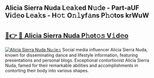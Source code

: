 ## Alicia Sierra Nuda L𝚎a𝚔ed N𝚞𝚍e - Part-aUF Vi𝚍𝚎o L𝚎a𝚔s - H𝚘𝚝 O𝚗𝚕yf𝚊ns P𝚑𝚘tos krWuW

# <h2><a href="http://kfcqfwx.oniu.top/?m=Alicia+Sierra+Nuda">🔗👉 🔴 Alicia Sierra Nuda P𝚑ot𝚘𝚜 V𝚒d𝚎o</a></h2>

[![Alicia Sierra Nuda Nu𝚍e𝚜](https://i.imgur.com/0qMVB7G.gif)](http://kfcqfwx.oniu.top/?m=Alicia+Sierra+Nuda)
Social media influencer Alicia Sierra Nuda, known for disseminating dance and lifestyle information, featuring presentations and personal blogs. Exceptional contortionist Alicia Sierra Nuda, famed for their remarkable abilities and accomplishments in contorting their body into various shapes.  
